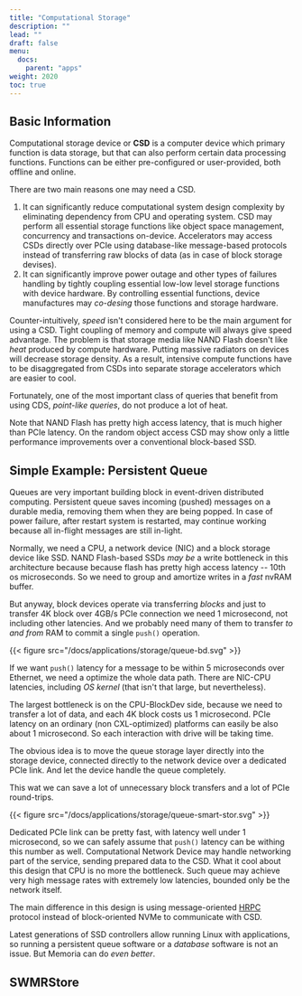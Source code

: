 ```yaml
---
title: "Computational Storage"
description: ""
lead: ""
draft: false
menu: 
  docs:
    parent: "apps"
weight: 2020
toc: true
---
```


## Basic Information

Computational storage device or **CSD** is a computer device which primary function is data storage, but that can also perform certain data processing functions. Functions can be either pre-configured or user-provided, both offline and online.

There are two main reasons one may need a CSD.

1. It can significantly reduce computational system design complexity by eliminating dependency from CPU and operating system. CSD may perform all essential storage functions like object space management, concurrency and transactions on-device. Accelerators may access CSDs directly over PCIe using database-like message-based protocols instead of transferring raw blocks of data (as in case of block storage devises).
1. It can significantly improve power outage and other types of failures handling by tightly coupling essential low-low level storage functions with device hardware. By controlling essential functions, device manufactures may _co-desing_ those functions and storage hardware.

Counter-intuitively, *speed* isn't considered here to be the main argument for using a CSD. Tight coupling of memory and compute will always give speed advantage. The problem is that storage media like NAND Flash doesn't like _heat_ produced by compute hardware. Putting massive radiators on devices will decrease storage density. As a result, intensive compute functions have to be disaggregated from CSDs into separate storage accelerators which are easier to cool.

Fortunately, one of the most important class of queries that benefit from using CDS, _point-like queries_, do not produce a lot of heat. 

Note that NAND Flash has pretty high access latency, that is much higher than PCIe latency. On the random object access CSD may show only a little performance improvements over a conventional block-based SSD.

## Simple Example: Persistent Queue

Queues are very important building block in event-driven distributed computing. Persistent queue saves incoming (pushed) messages on a durable media, removing them when they are being popped. In case of power failure, after restart system is restarted, may continue working because all in-flight messages are still in-light.

Normally, we need a CPU, a network device (NIC) and a block storage device like SSD. NAND Flash-based SSDs _may be_ a write bottleneck in this architecture because because flash has pretty high access latency -- 10th os microseconds. So we need to group and amortize writes in a _fast_ nvRAM buffer. 

But anyway, block devices operate via transferring _blocks_ and just to transfer 4K block over 4GB/s PCIe connection we need 1 microsecond, not including other latencies. And we probably need many of them to transfer _to and from_ RAM to commit a single `push()` operation.

{{< figure src="/docs/applications/storage/queue-bd.svg" >}}

If we want `push()` latency for a message to be within 5 microseconds over Ethernet, we need a optimize the whole data path. There are NIC-CPU latencies, including _OS kernel_ (that isn't that large, but nevertheless). 

The largest bottleneck is on the CPU-BlockDev side, because we need to transfer a lot of data, and each 4K block costs us 1 microsecond. PCIe latency on an ordinary (non CXL-optimized) platforms can easily be also about 1 microsecond. So each interaction with drive will be taking time. 

The obvious idea is to move the queue storage layer directly into the storage device, connected directly to the network device over a dedicated PCIe link. And let the device handle the queue completely. 

This wat we can save a lot of unnecessary block transfers and a lot of PCIe round-trips.

{{< figure src="/docs/applications/storage/queue-smart-stor.svg" >}}

Dedicated PCIe link can be pretty fast, with latency well under 1 microsecond, so we can safely assume that `push()` latency can be withing this number as well. Computational Network Device may handle networking part of the service, sending prepared data to the CSD. What it cool about this design that CPU is no more the bottleneck. Such queue may achieve very high message rates with extremely low latencies, bounded only be the network itself.

The main difference in this design is using message-oriented [HRPC](/docs/overview/hrpc) protocol instead of block-oriented NVMe to communicate with CSD. 

Latest generations of SSD controllers allow running Linux with applications, so running a persistent queue software or a _database_ software is not an issue. But Memoria can do _even better_.

## SWMRStore



## 


